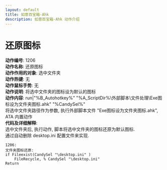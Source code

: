 ```yaml
---
layout: default
title: 如意百宝箱-Ahk
description: 如意百宝箱-Ahk 动作介绍
---
```

<link rel="stylesheet" href="../actions/css/atom-one-light.min.css">
<script src="../actions/js/highlight.min.js"></script>
<script>hljs.highlightAll();</script>

# [](#header-2) 还原图标
**动作编号**: 1206  
**动作名称**: 还原图标  
**动作作用的对象**: 选中文件夹  
**动作热键**: 无  
**动作鼠标手势**: 无  
**动作说明**: 将选中文件夹的图标设为默认的图标  
**动作内容**: run|"%B_Autohotkey%" "%A_ScriptDir%\外部脚本\文件处理\Exe图标设为文件夹图标.ahk" "%CandySel%"  
将选中文件夹路径作为参数, 执行外部脚本文件 "Exe图标设为文件夹图标.ahk", ATA 内置动作  
**代码及详细解释**:  
选中文件夹后, 执行动作, 脚本将选中文件夹的图标还原为默认图标.  
通过自动删除 desktop.ini 配置文件来实现.  
```Autohotkey
1206:
文件夹图标还原:
if Fileexist(CandySel "\desktop.ini" ) 
	FileRecycle, % CandySel "\desktop.ini"
Return
```
